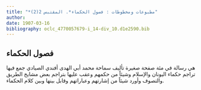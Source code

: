 ```yaml
---
title: "*مطبوعات ومخطوطات : فصول الحكماء*. المقتبس 2(2)"
author: 
date: 1907-03-16
bibliography: oclc_4770057679-i_14-div_10.d1e2590.bib
---
```




##  فصول الحكماء 


 هي رسالة في  مئة  صفحة صغيرة تأليف سماحة محمد أبي الهدى أفندي الصيادي جمع فيها تراجم حكماء اليونان والإسلام وشيئاً من حكمهم وعقب عليها بتراجم بعض مشايخ الطريق والتصوف   وأورد شيئاً من إشارتهم وعباراتهم وقابل بينها وبين كلام الحكماء. 
